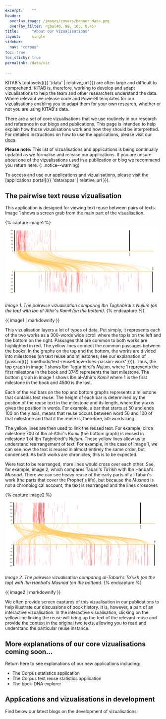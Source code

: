 ```yaml
---
excerpt:	""
header:
  overlay_image: /images/covers/banner_data.png
  overlay_filter: rgba(40, 99, 165, 0.45)
title:		"About our Vizualisations"
layout:		single
sidebar:
  nav: "corpus"
toc: true
toc_sticky: true
permalink: /data/viz

---
```


KITAB's [datasets]({{ '/data' | relative_url }}) are often large and difficult to comprehend. KITAB is, therefore, working to develop and adapt vizualisations to help the team and other researchers understand the data. Where relevant we release code and PowerBI templates for our vizualisations enabling you to adapt them for your own research, whether or not you are using KITAB's data.

There are a set of core vizualisations that we use routinely in our research and reference in our blogs and publications. This page is intended to help explain how those vizualisations work and how they should be interpretted. For detailed instructions on how to use the applications, please visit our [docs](). 

**Please note:** This list of vizualisations and applications is being continually updated as we formalise and release our applications. If you are unsure about one of the vizualisations used in a publication or blog we recommend you return here.
{: .notice--warning}

To access and use our applications and vizualisations, please visit the [applications portal]({{ 'data/apps' | relative_url }}).

## The pairwise text reuse vizualisation

This application is designed for viewing text reuse between pairs of texts. Image 1 shows a screen grab from the main part of the visualisation.

{% capture image1 %}
[![Pairwise visualisation](/images/methods/pair-wise-Nujum-Kamil.png)](/images/methods/pair-wise-Nujum-Kamil.png)

*Image 1. The pairwise vizualisation comparing Ibn Taghribirdi's Nujum (on the top) with Ibn al-Athir's Kamil (on the bottom)*.
{% endcapture %}

<div class="notice--primary">
{{ image1 | markdownify }}
</div>

This vizualisation layers a lot of types of data. Put simply, it represents each of the two works as a 300-words wide scroll where the top is on the left and the bottom on the right. Passages that are common to both works are highlighted in red. The yellow lines connect the common passages between the books. In the graphs on the top and the bottom, the works are divided into milestones (on text reuse and milestones, see our explanation of [passim]({{ '/methods/text-reuse#how-does-passim-work' }})). Thus, the top graph in image 1 shows Ibn Taghribirdi's *Nujum*, where 1 represents the first milestone in the book and 3745 represents the last milestone. The bottom graph in image 1 shows Ibn al-Athir's *Kamil* where 1 is the first milestone in the book and 4500 is the last. 

Each of the red bars on the top and bottom graphs represents a milestone that contains text reuse. The height of each bar is determined by the postion of the reuse text in the milestone and its length, where the y-axis gives the position in words. For example, a bar that starts at 50 and ends 100 on the y axis, means that reuse occurs between word 50 and 100 of that milestone and that it the reuse is, therefore, 50-words long. 

The yellow lines are then used to link the reused text. For example, circa milestone 700 of Ibn al-Athir's *Kamil* (the bottom graph) is reused in milestone 1 of Ibn Taghribirdi's *Nujum*. These yellow lines allow us to understand rearrangement of text. For example, in the case of image 1, we can see how the text is reused in almost entirely the same order, but condensed. As both works are chronicles, this is to be expected. 

Were text to be rearranged, more lines would cross over each other. See, for example, image 2, which compares Tabari's *Taʾrikh* with Ibn Hanbal's *Musnad*. There we can see heavy reuse of the early parts of al-Tabari's work (the parts that cover the Prophet's life), but because the *Musnad* is not a chronological account, the text is rearranged and the lines crossover.

{% capture image2 %}
[![Another pairwise visualisation](/images/methods/pair-wise-Tarikh-Musnad.png)](/images/methods/pair-wise-Tarikh-Musnad.png)

*Image 2. The pairwise vizualisation comparing al-Tabari's Taʾrikh (on the top) with Ibn Hanbal's Musnad (on the bottom)*.
{% endcapture %}

<div class="notice--primary">
{{ image2 | markdownify }}
</div>

We often provide screen captures of this vizualisation in our publications to help illustrate our discussions of book history. It is, however, a part of an interactive vizualisation. In the interactive visualisation, clicking on the yellow line linking the reuse will bring up the text of the relevant reuse and provide the context in the original two texts, allowing you to read and understand the particular reuse instance.

## More explanations of our core vizualisations coming soon...

Return here to see explanations of our new applications including:
* The Corpus statistics application
* The Corpus text reuse statistics application
* The book-DNA explorer

## Applications and vizualisations in development

Find below our latest blogs on the development of vizualisations:

